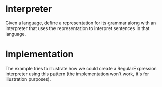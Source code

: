 # Interpreter

Given a language, define a representation for its grammar along with an interpreter that uses the representation to interpret sentences in that language.

# Implementation

The example tries to illustrate how we could create a RegularExpression interpreter using this pattern (the implementation won't work, it's for illustration purposes).
